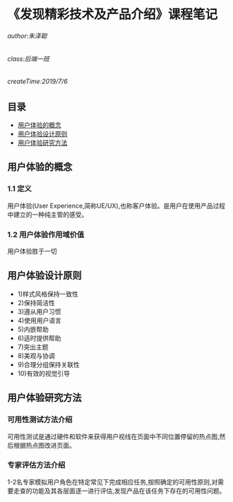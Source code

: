# 《发现精彩技术及产品介绍》课程笔记

###### author:朱泽聪

###### class:后端一班

###### createTime:2019/7/6

## 目录

* [用户体验的概念](#用户体验的概念)
* [用户体验设计原则](#用户体验设计原则)
* [用户体验研究方法](#用户体验研究方法)

## 用户体验的概念

### 1.1 定义

用户体验(User Experience,简称UE/UX),也称客户体验。是用户在使用产品过程中建立的一种纯主管的感受。

### 1.2 用户体验作用域价值

用户体验胜于一切

## 用户体验设计原则

* 1)样式风格保持一致性
* 2)保持简洁性
* 3)遵从用户习惯
* 4)使用用户语言
* 5)内嵌帮助
* 6)适时提供帮助
* 7)突出主题
* 8)美观与协调
* 9)合理分组保持关联性
* 10)有效的视觉引导

## 用户体验研究方法

### 可用性测试方法介绍

可用性测试是通过硬件和软件来获得用户视线在页面中不同位置停留的热点图,然后根据热点图改进页面。

### 专家评估方法介绍

1-2名专家模拟用户角色在特定常见下完成相应任务,按照确定的可用性原则,对需要走查的功能及其各层面逐一进行评估,发现产品在该任务下存在的可用性问题。

